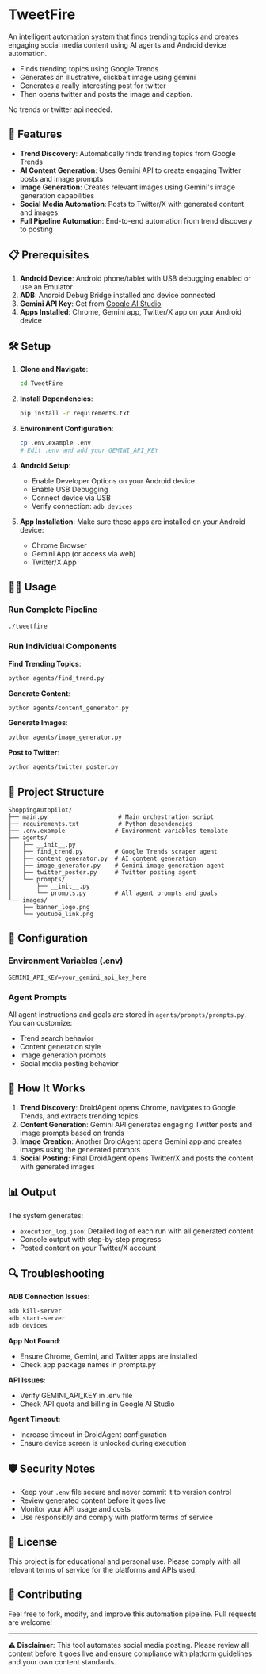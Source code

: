 # TweetFire

An intelligent automation system that finds trending topics and creates engaging social media content using AI agents and Android device automation.
- Finds trending topics using Google Trends
- Generates an illustrative, clickbait image using gemini
- Generates a really interesting post for twitter
- Then opens twitter and posts the image and caption.

No trends or twitter api needed.

## 🚀 Features

- **Trend Discovery**: Automatically finds trending topics from Google Trends
- **AI Content Generation**: Uses Gemini API to create engaging Twitter posts and image prompts
- **Image Generation**: Creates relevant images using Gemini's image generation capabilities
- **Social Media Automation**: Posts to Twitter/X with generated content and images
- **Full Pipeline Automation**: End-to-end automation from trend discovery to posting

## 📋 Prerequisites

1. **Android Device**: Android phone/tablet with USB debugging enabled or use an Emulator
2. **ADB**: Android Debug Bridge installed and device connected
3. **Gemini API Key**: Get from [Google AI Studio](https://makersuite.google.com/app/apikey)
4. **Apps Installed**: Chrome, Gemini app, Twitter/X app on your Android device

## 🛠️ Setup

1. **Clone and Navigate**:
   ```bash
   cd TweetFire
   ```

2. **Install Dependencies**:
   ```bash
   pip install -r requirements.txt
   ```

3. **Environment Configuration**:
   ```bash
   cp .env.example .env
   # Edit .env and add your GEMINI_API_KEY
   ```

4. **Android Setup**:
   - Enable Developer Options on your Android device
   - Enable USB Debugging
   - Connect device via USB
   - Verify connection: `adb devices`

5. **App Installation**:
   Make sure these apps are installed on your Android device:
   - Chrome Browser
   - Gemini App (or access via web)
   - Twitter/X App

## 🏃‍♂️ Usage

### Run Complete Pipeline
```bash
./tweetfire
```

### Run Individual Components

**Find Trending Topics**:
```bash
python agents/find_trend.py
```

**Generate Content**:
```bash
python agents/content_generator.py
```

**Generate Images**:
```bash
python agents/image_generator.py
```

**Post to Twitter**:
```bash
python agents/twitter_poster.py
```

## 📁 Project Structure

```
ShoppingAutopilot/
├── main.py                    # Main orchestration script
├── requirements.txt           # Python dependencies
├── .env.example              # Environment variables template
├── agents/
│   ├── __init__.py
│   ├── find_trend.py         # Google Trends scraper agent
│   ├── content_generator.py  # AI content generation
│   ├── image_generator.py    # Gemini image generation agent
│   ├── twitter_poster.py     # Twitter posting agent
│   └── prompts/
│       ├── __init__.py
│       └── prompts.py        # All agent prompts and goals
└── images/
    ├── banner_logo.png
    └── youtube_link.png
```

## 🔧 Configuration

### Environment Variables (.env)
```
GEMINI_API_KEY=your_gemini_api_key_here
```

### Agent Prompts
All agent instructions and goals are stored in `agents/prompts/prompts.py`. You can customize:
- Trend search behavior
- Content generation style
- Image generation prompts
- Social media posting behavior

## 🤖 How It Works

1. **Trend Discovery**: DroidAgent opens Chrome, navigates to Google Trends, and extracts trending topics
2. **Content Generation**: Gemini API generates engaging Twitter posts and image prompts based on trends
3. **Image Creation**: Another DroidAgent opens Gemini app and creates images using the generated prompts
4. **Social Posting**: Final DroidAgent opens Twitter/X and posts the content with generated images

## 📊 Output

The system generates:
- `execution_log.json`: Detailed log of each run with all generated content
- Console output with step-by-step progress
- Posted content on your Twitter/X account

## 🔍 Troubleshooting

**ADB Connection Issues**:
```bash
adb kill-server
adb start-server
adb devices
```

**App Not Found**:
- Ensure Chrome, Gemini, and Twitter apps are installed
- Check app package names in prompts.py

**API Issues**:
- Verify GEMINI_API_KEY in .env file
- Check API quota and billing in Google AI Studio

**Agent Timeout**:
- Increase timeout in DroidAgent configuration
- Ensure device screen is unlocked during execution

## 🛡️ Security Notes

- Keep your `.env` file secure and never commit it to version control
- Review generated content before it goes live
- Monitor your API usage and costs
- Use responsibly and comply with platform terms of service

## 📝 License

This project is for educational and personal use. Please comply with all relevant terms of service for the platforms and APIs used.

## 🤝 Contributing

Feel free to fork, modify, and improve this automation pipeline. Pull requests are welcome!

---

**⚠️ Disclaimer**: This tool automates social media posting. Please review all content before it goes live and ensure compliance with platform guidelines and your own content standards.
